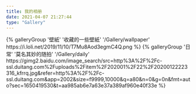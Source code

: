 ```yaml
---
title: 我的相册
date: 2021-04-07 21:27:44
type: "Gallery"
---
```


<div class="gallery-group-main">
{% galleryGroup '壁紙' '收藏的一些壁紙' '/Gallery/wallpaper' https://i.loli.net/2019/11/10/T7Mu8Aod3egmC4Q.png %}
{% galleryGroup '日常' '莫名其妙的随拍' '/Gallery/daily' https://gimg2.baidu.com/image_search/src=http%3A%2F%2Fc-ssl.duitang.com%2Fuploads%2Fitem%2F202001%2F22%2F20200122223316_kfrrq.jpg&refer=http%3A%2F%2Fc-ssl.duitang.com&app=2002&size=f9999,10000&q=a80&n=0&g=0n&fmt=auto?sec=1650419530&t=aa985ab6e7a63e37a389af960e40f33e %}
</div>

